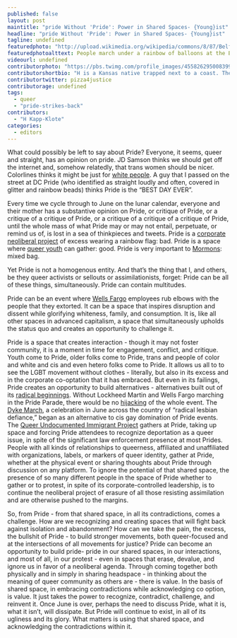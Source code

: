 ```yaml
---
published: false
layout: post
maintitle: "pride Without 'Pride': Power in Shared Spaces- {Young}ist"
headline: "pride Without 'Pride': Power in Shared Spaces- {Young}ist"
tagline: undefined
featuredphoto: "http://upload.wikimedia.org/wikipedia/commons/8/87/Belfast_Pride_Parade,_July_2013_(23).JPG"
featuredphotoalttext: People march under a rainbow of balloons at the Belfast Pride parade.
videourl: undefined
contributorphoto: "https://pbs.twimg.com/profile_images/455826295008399360/6SmtAkBY.jpeg"
contributorshortbio: "H is a Kansas native trapped next to a coast. They think about power, organizing, and pizza in Washington DC."
contributortwitter: pizza4justice
contributorage: undefined
tags: 
  - queer
  - "pride-strikes-back"
contributors: 
  - "H Kapp-Klote"
categories: 
  - editors
---
```


What could possibly be left to say about Pride?  Everyone, it seems, queer and straight, has an opinion on pride. JD Samson thinks we should get off the internet and, somehow relatedly, that trans women should be nicer. Colorlines thinks it might be just for [white people](http://colorlines.com/archives/2014/06/is_gay_pride_just_for_white_people.html). A guy that I passed on the street at DC Pride (who identified as straight loudly and often, covered in glitter and rainbow beads) thinks Pride is the “BEST DAY EVER”. 

Every time we cycle through to June on the lunar calendar, everyone and their mother has a substantive opinion on Pride, or critique of Pride, or a critique of a critique of Pride, or a critique of a critique of a critique of Pride, until the whole mass of what Pride may or may not entail, perpetuate, or remind us of, is lost in a sea of thinkpieces and tweets. Pride is a [corporate neoliberal project](http://socialistworker.org/2014/06/11/no-pride-in-pinkwashing) of excess wearing a rainbow flag: bad. Pride is a space where [queer youth](http://www.thedccenter.org/pride_youth.html) can gather: good. Pride is very important to [Mormons](http://news360.com/article/242787318): mixed bag.  

Yet Pride is not a homogenous entity. And that’s the thing that I, and others, be they queer activists or sellouts or assimilationists, forget: Pride can be all of these things, simultaneously.  Pride can contain multitudes. 

Pride can be an event where [Wells Fargo](https://www.wellsfargo.com/press/2013/20130603_WFJoinswithLGBTOrganizationsforPride) employees rub elbows with the people that they extorted. It can be a space that inspires disruption and dissent while glorifying whiteness, family, and consumption. It is, like all other spaces in advanced capitalism, a space that simultaneously upholds the status quo and creates an opportunity to challenge it.  

Pride is a space that creates interaction - though it may not foster community, it is a moment in time for engagement, conflict, and critique. Youth come to Pride, older folks come to Pride, trans and people of color and white and cis and even hetero folks come to Pride. It allows us all to to see the LGBT movement without clothes - literally, but also in its excess and in the corporate co-optation that it has embraced. But even in its failings, Pride creates an opportunity to build alternatives - alternatives built out of its [radical beginnings](http://one.usc.edu/reclaimpride/). Without Lockheed Martin and Wells Fargo marching in the Pride Parade, there would be no [hijacking](http://www.washingtoncitypaper.com/articles/45904/capital-pride-protests-at-do-wells-fargo-and-citibank-have/) of the whole event. The [Dyke March](http://en.wikipedia.org/wiki/Dyke_March), a celebration in June across the country of “radical lesbian defiance,” began as an alternative to cis gay domination of Pride events. The [Queer Undocumented Immigrant Project](http://unitedwedream.org/about/projects/quip/) gathers at Pride, taking up space and forcing Pride attendees to recognize deportation as a queer issue, in spite of the significant law enforcement presence at most Prides. People with all kinds of relationships to queerness, affiliated and unaffiliated with organizations, labels, or markers of queer identity, gather at Pride, whether at the physical event or sharing thoughts about Pride through discussion on any platform. To ignore the potential of that shared space, the presence of so many different people in the space of Pride whether to gather or to protest, in spite of its corporate-controlled leadership, is to continue the neoliberal project of erasure of all those resisting assimilation and are otherwise pushed to the margins.  

So, from Pride - from that shared space, in all its contradictions, comes a challenge. How are we recognizing and creating spaces that will fight back against isolation and abandonment? How can we take the pain, the excess, the bullshit of Pride - to build stronger movements, both queer-focused and at the intersections of all movements for justice? Pride can become an opportunity to build pride- pride in our shared spaces, in our interactions, and most of all, in our protest - even in spaces that erase, devalue, and ignore us in favor of a neoliberal agenda. Through coming together both physically and in simply in sharing headspace - in thinking about the meaning of queer community as others are - there is value. In the basis of shared space, in embracing contradictions while acknowledging co option, is value. It just takes the power to recognize, contradict, challenge, and reinvent it. Once June is over, perhaps the need to discuss Pride, what it is, what it isn’t, will dissipate. But Pride will continue to exist, in all of its ugliness and its glory. What matters is using that shared space, and acknowledging the contradictions within it.
